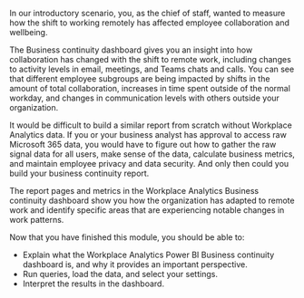 In our introductory scenario, you, as the chief of staff, wanted to measure how the shift to working remotely has affected employee collaboration and wellbeing.

The Business continuity dashboard gives you an insight into how collaboration has changed with the shift to remote work, including changes to activity levels in email, meetings, and Teams chats and calls. You can see that different employee subgroups  are being impacted by shifts in the amount of total collaboration, increases in time spent outside of the normal workday, and changes in communication levels with others outside your organization.

It would be difficult to build a similar report from scratch without Workplace Analytics data. If you or your business analyst has approval to access raw Microsoft 365 data, you would have to figure out how to gather the raw signal data for all users, make sense of the data, calculate business metrics, and maintain employee privacy and data security. And only then could you build your business continuity report.

The report pages and metrics in the Workplace Analytics Business continuity dashboard show you how the organization has adapted to remote work and identify specific areas that are experiencing notable changes in work patterns. 

Now that you have finished this module, you should be able to:
  
- Explain what the Workplace Analytics Power BI Business continuity dashboard is, and why it provides an important perspective.
- Run queries, load the data, and select your settings.
- Interpret the results in the dashboard.
